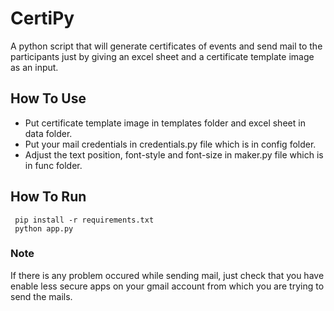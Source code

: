 # CertiPy
A python script that will generate certificates of events and send mail to the participants just by giving an excel sheet and a certificate template image as an input.

## How To Use

- Put certificate template image in templates folder and excel sheet in data folder.
- Put your mail credentials in credentials.py file which is in config folder.
- Adjust the text position, font-style and font-size in maker.py file which is in func folder.

## How To Run
```
 pip install -r requirements.txt
 python app.py
```
### Note
If there is any problem occured while sending mail, just check that you have enable less secure apps on your gmail account from which you are trying to send the mails.
